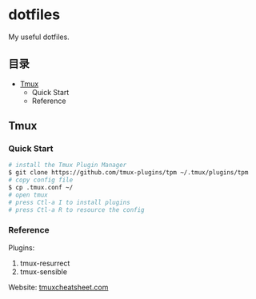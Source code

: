 # dotfiles
My useful dotfiles.

## 目录
* [Tmux](#Tmux)
	* 	 Quick Start
	* 	 Reference

## Tmux

### Quick Start
```Bash
# install the Tmux Plugin Manager
$ git clone https://github.com/tmux-plugins/tpm ~/.tmux/plugins/tpm
# copy config file 
$ cp .tmux.conf ~/
# open tmux
# press Ctl-a I to install plugins
# press Ctl-a R to resource the config
```
### Reference
Plugins:
1. tmux-resurrect
2. tmux-sensible

Website:
[tmuxcheatsheet.com](https://tmuxcheatsheet.com)

